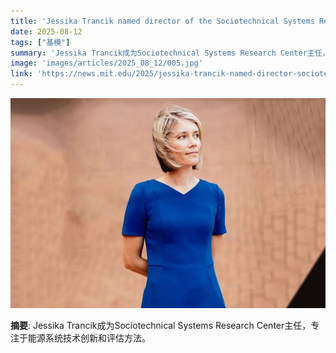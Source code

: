 ```yaml
---
title: 'Jessika Trancik named director of the Sociotechnical Systems Research Center'
date: 2025-08-12
tags: ["基模"]
summary: 'Jessika Trancik成为Sociotechnical Systems Research Center主任，专注于能源系统技术创新和评估方法。'
image: 'images/articles/2025_08_12/005.jpg'
link: 'https://news.mit.edu/2025/jessika-trancik-named-director-sociotechnical-systems-research-center-0811'
---
```

![Jessika Trancik named director of the Sociotechnical Systems Research Center](images/articles/2025_08_12/005.jpg)

**摘要**: Jessika Trancik成为Sociotechnical Systems Research Center主任，专注于能源系统技术创新和评估方法。
